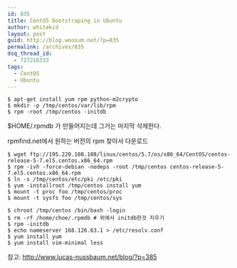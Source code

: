 ```yaml
---
id: 835
title: CentOS bootstraping in Ubuntu
author: whitekid
layout: post
guid: http://blog.woosum.net/?p=835
permalink: /archives/835
dsq_thread_id:
  - 727216333
tags:
  - CentOS
  - Ubuntu
---
```

    $ apt-get install yum rpm python-m2crypto
    $ mkdir -p /tmp/centos/var/lib/rpm
    $ rpm -root /tmp/centos -initdb

$HOME/.rpmdb 가 만들어지는데 그거는 마지막 삭제한다.

rpmfind.net에서 원하는 버전의 rpm 찾아서 다운로드

    $ wget ftp://195.220.108.108/linux/centos/5.7/os/x86_64/CentOS/centos-release-5-7.el5.centos.x86_64.rpm
    $ rpm -ivh -force-debian -nodeps -root /tmp/centos centos-release-5-7.el5.centos.x86_64.rpm
    $ ln -s /tmp/centos/etc/pki /etc/pki
    $ yum -installroot /tmp/centos install yum
    $ mount -t proc foo /tmp/centos/proc
    $ mount -t sysfs foo /tmp/centos/sys

    $ chroot /tmp/centos /bin/bash -login
    $ rm -rf /home/choe/.rpmdb # 위에서 initdb한것 지우기
    $ rpm -initdb
    $ echo nameserver 168.126.63.1 > /etc/resolv.conf
    $ yum install yum
    $ yum install vim-minimal less

참고: http://www.lucas-nussbaum.net/blog/?p=385
